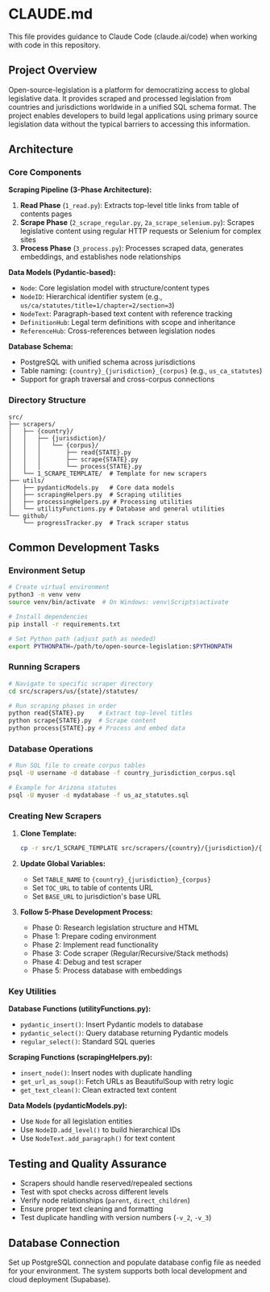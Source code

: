 # CLAUDE.md

This file provides guidance to Claude Code (claude.ai/code) when working with code in this repository.

## Project Overview

Open-source-legislation is a platform for democratizing access to global legislative data. It provides scraped and processed legislation from countries and jurisdictions worldwide in a unified SQL schema format. The project enables developers to build legal applications using primary source legislation data without the typical barriers to accessing this information.

## Architecture

### Core Components

**Scraping Pipeline (3-Phase Architecture):**
1. **Read Phase** (`1_read.py`): Extracts top-level title links from table of contents pages
2. **Scrape Phase** (`2_scrape_regular.py`, `2a_scrape_selenium.py`): Scrapes legislative content using regular HTTP requests or Selenium for complex sites
3. **Process Phase** (`3_process.py`): Processes scraped data, generates embeddings, and establishes node relationships

**Data Models (Pydantic-based):**
- `Node`: Core legislation model with structure/content types
- `NodeID`: Hierarchical identifier system (e.g., `us/ca/statutes/title=1/chapter=2/section=3`)
- `NodeText`: Paragraph-based text content with reference tracking
- `DefinitionHub`: Legal term definitions with scope and inheritance
- `ReferenceHub`: Cross-references between legislation nodes

**Database Schema:**
- PostgreSQL with unified schema across jurisdictions
- Table naming: `{country}_{jurisdiction}_{corpus}` (e.g., `us_ca_statutes`)
- Support for graph traversal and cross-corpus connections

### Directory Structure

```
src/
├── scrapers/
│   ├── {country}/
│   │   ├── {jurisdiction}/
│   │   │   └── {corpus}/
│   │   │       ├── read{STATE}.py
│   │   │       ├── scrape{STATE}.py
│   │   │       └── process{STATE}.py
│   └── 1_SCRAPE_TEMPLATE/  # Template for new scrapers
├── utils/
│   ├── pydanticModels.py   # Core data models
│   ├── scrapingHelpers.py  # Scraping utilities
│   ├── processingHelpers.py # Processing utilities
│   └── utilityFunctions.py # Database and general utilities
└── github/
    └── progressTracker.py  # Track scraper status
```

## Common Development Tasks

### Environment Setup
```bash
# Create virtual environment
python3 -m venv venv
source venv/bin/activate  # On Windows: venv\Scripts\activate

# Install dependencies
pip install -r requirements.txt

# Set Python path (adjust path as needed)
export PYTHONPATH=/path/to/open-source-legislation:$PYTHONPATH
```

### Running Scrapers
```bash
# Navigate to specific scraper directory
cd src/scrapers/us/{state}/statutes/

# Run scraping phases in order
python read{STATE}.py    # Extract top-level titles
python scrape{STATE}.py  # Scrape content
python process{STATE}.py # Process and embed data
```

### Database Operations
```bash
# Run SQL file to create corpus tables
psql -U username -d database -f country_jurisdiction_corpus.sql

# Example for Arizona statutes
psql -U myuser -d mydatabase -f us_az_statutes.sql
```

### Creating New Scrapers

1. **Clone Template:**
   ```bash
   cp -r src/1_SCRAPE_TEMPLATE src/scrapers/{country}/{jurisdiction}/{corpus}
   ```

2. **Update Global Variables:**
   - Set `TABLE_NAME` to `{country}_{jurisdiction}_{corpus}`
   - Set `TOC_URL` to table of contents URL
   - Set `BASE_URL` to jurisdiction's base URL

3. **Follow 5-Phase Development Process:**
   - Phase 0: Research legislation structure and HTML
   - Phase 1: Prepare coding environment
   - Phase 2: Implement read functionality
   - Phase 3: Code scraper (Regular/Recursive/Stack methods)
   - Phase 4: Debug and test scraper
   - Phase 5: Process database with embeddings

### Key Utilities

**Database Functions (utilityFunctions.py):**
- `pydantic_insert()`: Insert Pydantic models to database
- `pydantic_select()`: Query database returning Pydantic models
- `regular_select()`: Standard SQL queries

**Scraping Functions (scrapingHelpers.py):**
- `insert_node()`: Insert nodes with duplicate handling
- `get_url_as_soup()`: Fetch URLs as BeautifulSoup with retry logic
- `get_text_clean()`: Clean extracted text content

**Data Models (pydanticModels.py):**
- Use `Node` for all legislation entities
- Use `NodeID.add_level()` to build hierarchical IDs
- Use `NodeText.add_paragraph()` for text content

## Testing and Quality Assurance

- Scrapers should handle reserved/repealed sections
- Test with spot checks across different levels
- Verify node relationships (`parent`, `direct_children`)
- Ensure proper text cleaning and formatting
- Test duplicate handling with version numbers (`-v_2`, `-v_3`)

## Database Connection

Set up PostgreSQL connection and populate database config file as needed for your environment. The system supports both local development and cloud deployment (Supabase).